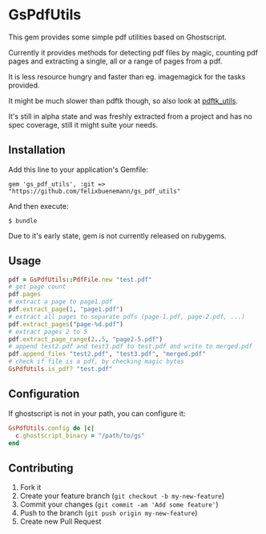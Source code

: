 # GsPdfUtils

This gem provides some simple pdf utilities based on Ghostscript.

Currently it provides methods for detecting pdf files by magic, counting pdf pages
and extracting a single, all or a range of pages from a pdf.

It is less resource hungry and faster than eg. imagemagick for the tasks provided.

It might be much slower than pdftk though, so also look at [pdftk\_utils](https://github.com/felixbuenemann/pdftk_utils).

It's still in alpha state and was freshly extracted from a project and has no spec coverage,
still it might suite your needs.

## Installation

Add this line to your application's Gemfile:

    gem 'gs_pdf_utils', :git => "https://github.com/felixbuenemann/gs_pdf_utils"

And then execute:

    $ bundle

Due to it's early state, gem is not currently released on rubygems.

## Usage

```ruby
pdf = GsPdfUtils::PdfFile.new "test.pdf"
# get page count
pdf.pages
# extract a page to page1.pdf
pdf.extract_page(1, "page1.pdf")
# extract all pages to separate pdfs (page-1.pdf, page-2.pdf, ...)
pdf.extract_pages("page-%d.pdf")
# extract pages 2 to 5
pdf.extract_page_range(2..5, "page2-5.pdf")
# append test2.pdf and test3.pdf to test.pdf and write to merged.pdf
pdf.append_files "test2.pdf", "test3.pdf", "merged.pdf"
# check if file is a pdf, by checking magic bytes
GsPdfUtils.is_pdf? "test.pdf"
```

## Configuration

If ghostscript is not in your path, you can configure it:
```ruby
GsPdfUtils.config do |c|
  c.ghostscript_binary = "/path/to/gs"
end
```

## Contributing

1. Fork it
2. Create your feature branch (`git checkout -b my-new-feature`)
3. Commit your changes (`git commit -am 'Add some feature'`)
4. Push to the branch (`git push origin my-new-feature`)
5. Create new Pull Request
